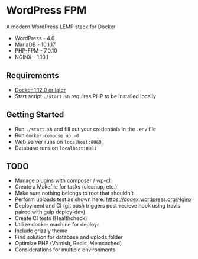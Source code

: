 # WordPress FPM
A modern WordPress LEMP stack for Docker

* WordPress - 4.6
* MariaDB - 10.1.17
* PHP-FPM - 7.0.10
* NGINX - 1.10.1

## Requirements
* [Docker 1.12.0 or later](https://www.docker.com/products/docker)
* Start script `./start.sh` requires PHP to be installed locally

## Getting Started
* Run `./start.sh` and fill out your credentials in the `.env` file
* Run `docker-compose up -d`
* Web server runs on `localhost:8080`
* Database runs on `localhost:8081`

## TODO
* Manage plugins with composer / wp-cli
* Create a Makefile for tasks (cleanup, etc.)
* Make sure nothing belongs to root that shouldn't
* Perform uploads test as shown here: https://codex.wordpress.org/Nginx
* Deployment and CI (git push triggers post-recieve hook using travis paired with gulp deploy-dev)
* Create CI tests (Healthcheck)
* Utilize docker machine for deploys
* Include grizzly theme
* Find solution for database and uplods folder
* Optimize PHP (Varnish, Redis, Memcached)
* Considerations for multiple environments
